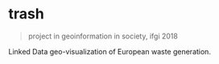 # trash
> project in geoinformation in society, ifgi 2018

Linked Data geo-visualization of European waste generation.


